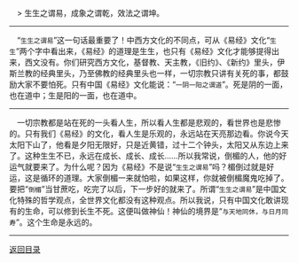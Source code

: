 &emsp;> 生生之谓易，成象之谓乾，效法之谓坤。
___
&emsp;“``生生之谓易``”这一句话最重要了！中西方文化的不同点，可从《易经》文化“``生生``”两个字中看出来，《易经》的道理是生生，也只有《易经》文化才能够提得出来，西文没有。你们研究西方文化，基督教、天主教，《旧约》、《新约》里头，伊斯兰教的经典里头，乃至佛教的经典里头也一样，一切宗教只讲有关死的事，都鼓励大家不要怕死。只有中国《易经》文化能说：“``一阴一阳之谓道``”。死是阴的一面，也在道中；生是阳的一面，也在道中。
___
&emsp;一切宗教都是站在死的一头看人生，所以看人生都是悲观的，看世界也是悲惨的。只有我们《易经》的文化，看人生是乐观的，永远站在天亮那边看。你说今天太阳下山了，他看是夕阳无限好，只是近黄错，过十二个钟头，太阳又从东边上来了。这种生生不已，永远在成长、成长、成长……所以我常说，倒楣的人，他的好运气就要来了。为什么呢？因为《易经》不是说“``生生之谓易``”吗？楣倒过就是好运，这是循环的道理。大家倒楣一来就怕啦，如果这样，你就被倒楣魔鬼吃掉了。要把“``倒楣``”当甘蔗吃，吃完了以后，下一步好的就来了。所谓“``生生之谓易``”是中国文化特殊的哲学观点，全世界文化都没有这种观点。所以我说，只有中国文化敢讲现有的生命，可以修到长生不死。这便叫做神仙！神仙的境界是“``与天地同休，与日月同寿``”。这个生命是永远的。
___
[返回目录](../../master/README.md#目录)